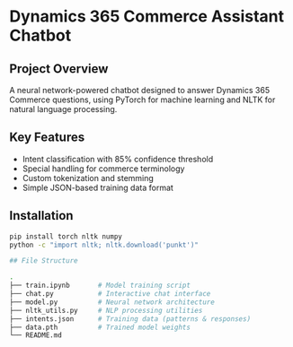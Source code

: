# Dynamics 365 Commerce Assistant Chatbot

## Project Overview
A neural network-powered chatbot designed to answer Dynamics 365 Commerce questions, using PyTorch for machine learning and NLTK for natural language processing.

## Key Features
- Intent classification with 85% confidence threshold
- Special handling for commerce terminology
- Custom tokenization and stemming
- Simple JSON-based training data format

## Installation
```bash
pip install torch nltk numpy
python -c "import nltk; nltk.download('punkt')"

## File Structure

.
├── train.ipynb       # Model training script
├── chat.py           # Interactive chat interface
├── model.py          # Neural network architecture
├── nltk_utils.py     # NLP processing utilities
├── intents.json      # Training data (patterns & responses)
├── data.pth          # Trained model weights
└── README.md

